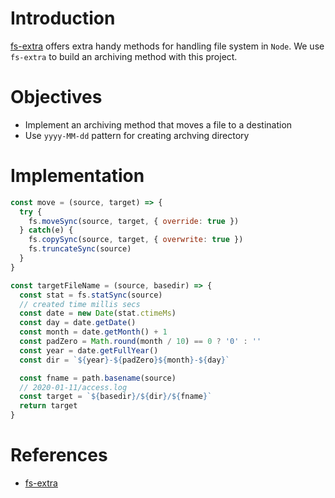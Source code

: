 # Introduction
[fs-extra](https://github.com/jprichardson/node-fs-extra) offers extra handy methods for handling file system in `Node`.
We use `fs-extra` to build an archiving method with this project.

# Objectives
- Implement an archiving method that moves a file to a destination
- Use `yyyy-MM-dd` pattern for creating archving directory

# Implementation

```js
const move = (source, target) => {
  try {
    fs.moveSync(source, target, { override: true })
  } catch(e) {
    fs.copySync(source, target, { overwrite: true })
    fs.truncateSync(source)
  }
}

const targetFileName = (source, basedir) => {
  const stat = fs.statSync(source)
  // created time millis secs
  const date = new Date(stat.ctimeMs)
  const day = date.getDate()
  const month = date.getMonth() + 1
  const padZero = Math.round(month / 10) == 0 ? '0' : ''
  const year = date.getFullYear()
  const dir = `${year}-${padZero}${month}-${day}`

  const fname = path.basename(source)
  // 2020-01-11/access.log
  const target = `${basedir}/${dir}/${fname}`
  return target
}
```

# References
- [fs-extra](https://github.com/jprichardson/node-fs-extra)